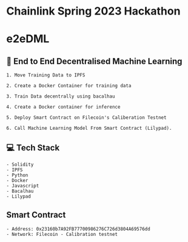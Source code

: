 # Chainlink Spring 2023 Hackathon
# e2eDML

## 🚀 End to End Decentralised Machine Learning

    1. Move Training Data to IPFS

    2. Create a Docker Container for training data

    3. Train Data decentrally using bacalhau

    4. Create a Docker container for inference

    5. Deploy Smart Contract on Filecoin's Caliberation Testnet

    6. Call Machine Learning Model From Smart Contract (Lilypad).

## 💻 Tech Stack
    - Solidity
    - IPFS
    - Python
    - Docker
    - Javascript
    - Bacalhau
    - Lilypad


## Smart Contract
    - Address: 0x23160b7A92FB77700986276C726d3804A69576dd
    - Network: Filecoin - Calibration testnet
